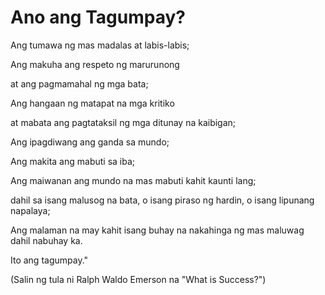 # Ano ang Tagumpay?

Ang tumawa ng mas madalas at labis-labis;

Ang makuha ang respeto ng marurunong

at ang pagmamahal ng mga bata;

Ang hangaan ng matapat na mga kritiko

at mabata ang pagtataksil ng mga ditunay na kaibigan;

Ang ipagdiwang ang ganda sa mundo;

Ang makita ang mabuti sa iba;

Ang maiwanan ang mundo na mas mabuti kahit kaunti lang;

dahil sa isang malusog na bata, o isang piraso ng hardin, o isang lipunang napalaya;

Ang malaman na may kahit isang buhay na nakahinga ng mas maluwag dahil nabuhay ka.

Ito ang tagumpay."

(Salin ng tula ni Ralph Waldo Emerson na "What is Success?")

